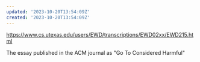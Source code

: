 ```yaml
---
updated: '2023-10-20T13:54:09Z'
created: '2023-10-20T13:54:09Z'
---
```

https://www.cs.utexas.edu/users/EWD/transcriptions/EWD02xx/EWD215.html

The essay published in the ACM journal as "Go To Considered Harmful"